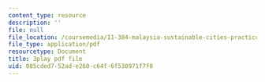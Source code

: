 ```yaml
---
content_type: resource
description: ''
file: null
file_location: /coursemedia/11-384-malaysia-sustainable-cities-practicum-spring-2018/085cded752ade260c64f6f530971f7f8_IlkbvrpAbPU.pdf
file_type: application/pdf
resourcetype: Document
title: 3play pdf file
uid: 085cded7-52ad-e260-c64f-6f530971f7f8
---
```

